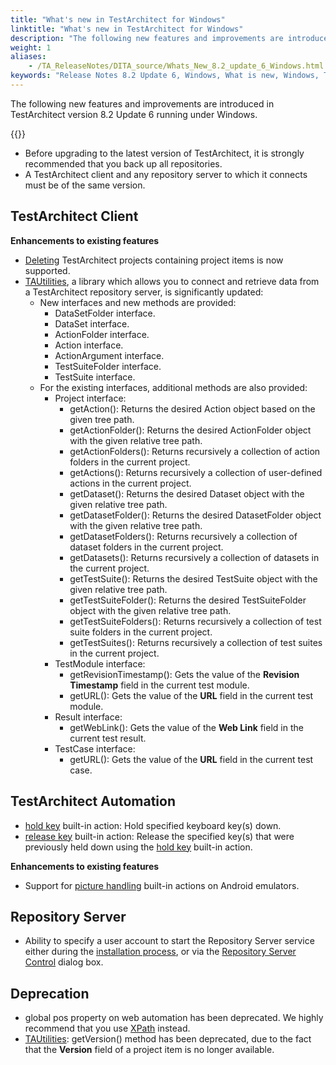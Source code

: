 ```yaml
--- 
title: "What's new in TestArchitect for Windows"
linktitle: "What's new in TestArchitect for Windows"
description: "The following new features and improvements are introduced in TestArchitect version 8.2 Update 6 running under Windows."
weight: 1
aliases: 
    - /TA_ReleaseNotes/DITA_source/Whats_New_8.2_update_6_Windows.html
keywords: "Release Notes 8.2 Update 6, Windows, What is new, Windows, TestArchitect 8.2 Update 6, TestArchitect 8.2 Update 6, what is new, Windows"
---
```


The following new features and improvements are introduced in TestArchitect version 8.2 Update 6 running under Windows.

{{<remember>}}

-   Before upgrading to the latest version of TestArchitect, it is strongly recommended that you back up all repositories.
-   A TestArchitect client and any repository server to which it connects must be of the same version.

## TestArchitect Client

**Enhancements to existing features**

-   [Deleting](/user-guide/projects-and-project-items/projects-in-testarchitect/delete-a-project) TestArchitect projects containing project items is now supported.
-   [TAUtilities](/testarchitect-tutorial/part-3-extending-testarchitect/lesson-11-creating-excel-reports-using-tautilities/tautilities-overview), a library which allows you to connect and retrieve data from a TestArchitect repository server, is significantly updated:
    -   New interfaces and new methods are provided:
        -   DataSetFolder interface.
        -   DataSet interface.
        -   ActionFolder interface.
        -   Action interface.
        -   ActionArgument interface.
        -   TestSuiteFolder interface.
        -   TestSuite interface.
    -   For the existing interfaces, additional methods are also provided:
        -   Project interface:
            -   getAction\(\): Returns the desired Action object based on the given tree path.
            -   getActionFolder\(\): Returns the desired ActionFolder object with the given relative tree path.
            -   getActionFolders\(\): Returns recursively a collection of action folders in the current project.
            -   getActions\(\): Returns recursively a collection of user-defined actions in the current project.
            -   getDataset\(\): Returns the desired Dataset object with the given relative tree path.
            -   getDatasetFolder\(\): Returns the desired DatasetFolder object with the given relative tree path.
            -   getDatasetFolders\(\): Returns recursively a collection of dataset folders in the current project.
            -   getDatasets\(\): Returns recursively a collection of datasets in the current project.
            -   getTestSuite\(\): Returns the desired TestSuite object with the given relative tree path.
            -   getTestSuiteFolder\(\): Returns the desired TestSuiteFolder object with the given relative tree path.
            -   getTestSuiteFolders\(\): Returns recursively a collection of test suite folders in the current project.
            -   getTestSuites\(\): Returns recursively a collection of test suites in the current project.
        -   TestModule interface:
            -   getRevisionTimestamp\(\): Gets the value of the **Revision Timestamp** field in the current test module.
            -   getURL\(\): Gets the value of the **URL** field in the current test module.
        -   Result interface:
            -   getWebLink\(\): Gets the value of the **Web Link** field in the current test result.
        -   TestCase interface:
            -   getURL\(\): Gets the value of the **URL** field in the current test case.

## TestArchitect Automation

-   [hold key](/automation-guide/action-based-testing-language/built-in-actions/system-actions/keyboard/hold-key) built-in action: Hold specified keyboard key\(s\) down.
-   [release key](/automation-guide/action-based-testing-language/built-in-actions/system-actions/keyboard/release-key) built-in action: Release the specified key\(s\) that were previously held down using the [hold key](/automation-guide/action-based-testing-language/built-in-actions/system-actions/keyboard/hold-key) built-in action.

**Enhancements to existing features**

-   Support for [picture handling](/automation-guide/application-testing/mobile-testing/testing-mobile-web-applications/testing-the-built-in-browser-on-android-emulators/automation-testing#section.Android_emu_bia) built-in actions on Android emulators.

## Repository Server

-   Ability to specify a user account to start the Repository Server service either during the [installation process](/administration-guide/repository-server-management/changing-user-account-to-start-the-repository-server/changing-user-account-during-installation-process), or via the [Repository Server Control](/administration-guide/repository-server-management/changing-user-account-to-start-the-repository-server/changing-user-account-via-the-repository-server-control-panel-dialog-box) dialog box.

## Deprecation

-   global pos property on web automation has been deprecated. We highly recommend that you use [XPath](/user-guide/interface-definitions/control-properties/secondary-properties/xpath-property) instead.
-   [TAUtilities](/testarchitect-tutorial/part-3-extending-testarchitect/lesson-11-creating-excel-reports-using-tautilities/tautilities-overview): getVersion\(\) method has been deprecated, due to the fact that the **Version** field of a project item is no longer available.


